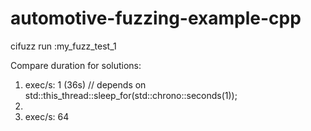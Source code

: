 # automotive-fuzzing-example-cpp

cifuzz run :my_fuzz_test_1

Compare duration for solutions:

1. exec/s: 1 (36s)  // depends on std::this_thread::sleep_for(std::chrono::seconds(1));
2. 
3. exec/s: 64